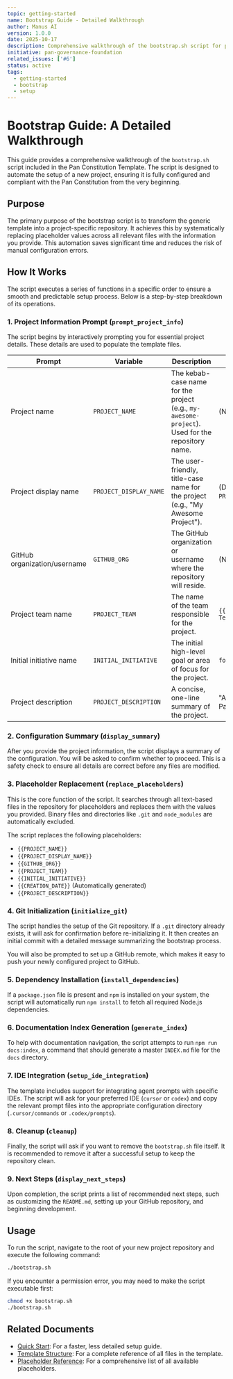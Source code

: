 ```yaml
---
topic: getting-started
name: Bootstrap Guide - Detailed Walkthrough
author: Manus AI
version: 1.0.0
date: 2025-10-17
description: Comprehensive walkthrough of the bootstrap.sh script for pan-constitution-template
initiative: pan-governance-foundation
related_issues: ['#6']
status: active
tags:
  - getting-started
  - bootstrap
  - setup
---
```


# Bootstrap Guide: A Detailed Walkthrough

This guide provides a comprehensive walkthrough of the `bootstrap.sh` script included in the Pan Constitution Template. The script is designed to automate the setup of a new project, ensuring it is fully configured and compliant with the Pan Constitution from the very beginning.

## Purpose

The primary purpose of the bootstrap script is to transform the generic template into a project-specific repository. It achieves this by systematically replacing placeholder values across all relevant files with the information you provide. This automation saves significant time and reduces the risk of manual configuration errors.

## How It Works

The script executes a series of functions in a specific order to ensure a smooth and predictable setup process. Below is a step-by-step breakdown of its operations.

### 1. Project Information Prompt (`prompt_project_info`)

The script begins by interactively prompting you for essential project details. These details are used to populate the template files.

| Prompt                     | Variable                 | Description                                                                                             | Default Value                                  |
| -------------------------- | ------------------------ | ------------------------------------------------------------------------------------------------------- | ---------------------------------------------- |
| Project name               | `PROJECT_NAME`           | The kebab-case name for the project (e.g., `my-awesome-project`). Used for the repository name.           | (None)                                         |
| Project display name       | `PROJECT_DISPLAY_NAME`   | The user-friendly, title-case name for the project (e.g., "My Awesome Project").                        | (Derived from `PROJECT_NAME`)                  |
| GitHub organization/username | `GITHUB_ORG`             | The GitHub organization or username where the repository will reside.                                   | (None)                                         |
| Project team name          | `PROJECT_TEAM`           | The name of the team responsible for the project.                                                       | `{{PROJECT_DISPLAY_NAME}} Team`                |
| Initial initiative name    | `INITIAL_INITIATIVE`     | The initial high-level goal or area of focus for the project.                                           | `foundation`                                   |
| Project description        | `PROJECT_DESCRIPTION`    | A concise, one-line summary of the project.                                                             | "A project following the Pan Constitution..." |

### 2. Configuration Summary (`display_summary`)

After you provide the project information, the script displays a summary of the configuration. You will be asked to confirm whether to proceed. This is a safety check to ensure all details are correct before any files are modified.

### 3. Placeholder Replacement (`replace_placeholders`)

This is the core function of the script. It searches through all text-based files in the repository for placeholders and replaces them with the values you provided. Binary files and directories like `.git` and `node_modules` are automatically excluded.

The script replaces the following placeholders:

- `{{PROJECT_NAME}}`
- `{{PROJECT_DISPLAY_NAME}}`
- `{{GITHUB_ORG}}`
- `{{PROJECT_TEAM}}`
- `{{INITIAL_INITIATIVE}}`
- `{{CREATION_DATE}}` (Automatically generated)
- `{{PROJECT_DESCRIPTION}}`

### 4. Git Initialization (`initialize_git`)

The script handles the setup of the Git repository. If a `.git` directory already exists, it will ask for confirmation before re-initializing it. It then creates an initial commit with a detailed message summarizing the bootstrap process.

You will also be prompted to set up a GitHub remote, which makes it easy to push your newly configured project to GitHub.

### 5. Dependency Installation (`install_dependencies`)

If a `package.json` file is present and `npm` is installed on your system, the script will automatically run `npm install` to fetch all required Node.js dependencies.

### 6. Documentation Index Generation (`generate_index`)

To help with documentation navigation, the script attempts to run `npm run docs:index`, a command that should generate a master `INDEX.md` file for the `docs` directory.

### 7. IDE Integration (`setup_ide_integration`)

The template includes support for integrating agent prompts with specific IDEs. The script will ask for your preferred IDE (`cursor` or `codex`) and copy the relevant prompt files into the appropriate configuration directory (`.cursor/commands` or `.codex/prompts`).

### 8. Cleanup (`cleanup`)

Finally, the script will ask if you want to remove the `bootstrap.sh` file itself. It is recommended to remove it after a successful setup to keep the repository clean.

### 9. Next Steps (`display_next_steps`)

Upon completion, the script prints a list of recommended next steps, such as customizing the `README.md`, setting up your GitHub repository, and beginning development.

## Usage

To run the script, navigate to the root of your new project repository and execute the following command:

```bash
./bootstrap.sh
```

If you encounter a permission error, you may need to make the script executable first:

```bash
chmod +x bootstrap.sh
./bootstrap.sh
```

## Related Documents

- [Quick Start](./quick-start.md): For a faster, less detailed setup guide.
- [Template Structure](../reference/template-structure.md): For a complete reference of all files in the template.
- [Placeholder Reference](../reference/placeholder-reference.md): For a comprehensive list of all available placeholders.

